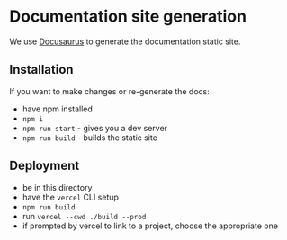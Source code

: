 # Documentation site generation

We use [Docusaurus](https://docusaurus.io/) to generate the documentation static site.

## Installation

If you want to make changes or re-generate the docs:

- have npm installed
- `npm i`
- `npm run start` - gives you a dev server
- `npm run build` - builds the static site

## Deployment

- be in this directory
- have the `vercel` CLI setup
- `npm run build`
- run `vercel --cwd ./build --prod`
- if prompted by vercel to link to a project, choose the appropriate one
